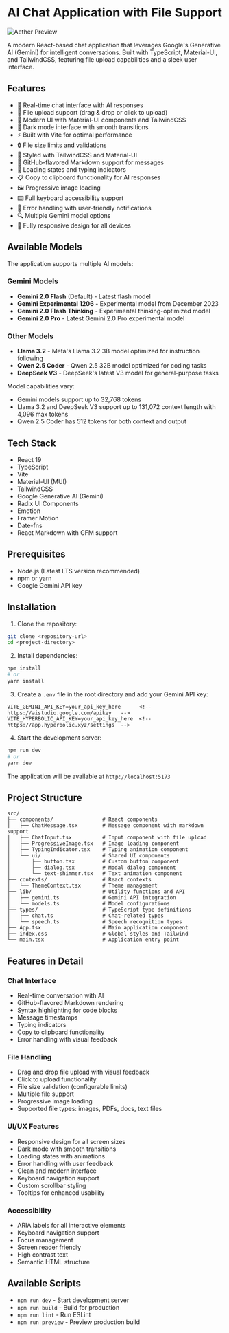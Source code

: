 # AI Chat Application with File Support

![Aether Preview](https://iili.io/2rMvPus.png)

A modern React-based chat application that leverages Google's Generative AI (Gemini) for intelligent conversations. Built with TypeScript, Material-UI, and TailwindCSS, featuring file upload capabilities and a sleek user interface.

## Features

- 💬 Real-time chat interface with AI responses
- 📁 File upload support (drag & drop or click to upload)
- 🎨 Modern UI with Material-UI components and TailwindCSS
- 🌙 Dark mode interface with smooth transitions
- ⚡ Built with Vite for optimal performance
- 🔒 File size limits and validations
- 💅 Styled with TailwindCSS and Material-UI
- 📝 GitHub-flavored Markdown support for messages
- 🔄 Loading states and typing indicators
- 📋 Copy to clipboard functionality for AI responses
- 🖼️ Progressive image loading
- ⌨️ Full keyboard accessibility support
- 🎯 Error handling with user-friendly notifications
- 🔍 Multiple Gemini model options
- 📱 Fully responsive design for all devices

## Available Models

The application supports multiple AI models:

### Gemini Models

- **Gemini 2.0 Flash** (Default) - Latest flash model
- **Gemini Experimental 1206** - Experimental model from December 2023
- **Gemini 2.0 Flash Thinking** - Experimental thinking-optimized model
- **Gemini 2.0 Pro** - Latest Gemini 2.0 Pro experimental model

### Other Models

- **Llama 3.2** - Meta's Llama 3.2 3B model optimized for instruction following
- **Qwen 2.5 Coder** - Qwen 2.5 32B model optimized for coding tasks
- **DeepSeek V3** - DeepSeek's latest V3 model for general-purpose tasks

Model capabilities vary:

- Gemini models support up to 32,768 tokens
- Llama 3.2 and DeepSeek V3 support up to 131,072 context length with 4,096 max tokens
- Qwen 2.5 Coder has 512 tokens for both context and output

## Tech Stack

- React 19
- TypeScript
- Vite
- Material-UI (MUI)
- TailwindCSS
- Google Generative AI (Gemini)
- Radix UI Components
- Emotion
- Framer Motion
- Date-fns
- React Markdown with GFM support

## Prerequisites

- Node.js (Latest LTS version recommended)
- npm or yarn
- Google Gemini API key

## Installation

1. Clone the repository:

```bash
git clone <repository-url>
cd <project-directory>
```

2. Install dependencies:

```bash
npm install
# or
yarn install
```

3. Create a `.env` file in the root directory and add your Gemini API key:

```env
VITE_GEMINI_API_KEY=your_api_key_here      <!--  https://aistudio.google.com/apikey   -->
VITE_HYPERBOLIC_API_KEY=your_api_key_here  <!--  https://app.hyperbolic.xyz/settings  -->
```

4. Start the development server:

```bash
npm run dev
# or
yarn dev
```

The application will be available at `http://localhost:5173`

## Project Structure

```
src/
├── components/                # React components
│   ├── ChatMessage.tsx        # Message component with markdown support
│   ├── ChatInput.tsx          # Input component with file upload
│   ├── ProgressiveImage.tsx   # Image loading component
│   ├── TypingIndicator.tsx    # Typing animation component
│   └── ui/                    # Shared UI components
│       ├── button.tsx         # Custom button component
│       ├── dialog.tsx         # Modal dialog component
│       └── text-shimmer.tsx   # Text animation component
├── contexts/                  # React contexts
│   └── ThemeContext.tsx       # Theme management
├── lib/                       # Utility functions and API
│   ├── gemini.ts              # Gemini API integration
│   └── models.ts              # Model configurations
├── types/                     # TypeScript type definitions
│   ├── chat.ts                # Chat-related types
│   └── speech.ts              # Speech recognition types
├── App.tsx                    # Main application component
├── index.css                  # Global styles and Tailwind
└── main.tsx                   # Application entry point
```

## Features in Detail

### Chat Interface

- Real-time conversation with AI
- GitHub-flavored Markdown rendering
- Syntax highlighting for code blocks
- Message timestamps
- Typing indicators
- Copy to clipboard functionality
- Error handling with visual feedback

### File Handling

- Drag and drop file upload with visual feedback
- Click to upload functionality
- File size validation (configurable limits)
- Multiple file support
- Progressive image loading
- Supported file types: images, PDFs, docs, text files

### UI/UX Features

- Responsive design for all screen sizes
- Dark mode with smooth transitions
- Loading states with animations
- Error handling with user feedback
- Clean and modern interface
- Keyboard navigation support
- Custom scrollbar styling
- Tooltips for enhanced usability

### Accessibility

- ARIA labels for all interactive elements
- Keyboard navigation support
- Focus management
- Screen reader friendly
- High contrast text
- Semantic HTML structure

## Available Scripts

- `npm run dev` - Start development server
- `npm run build` - Build for production
- `npm run lint` - Run ESLint
- `npm run preview` - Preview production build
